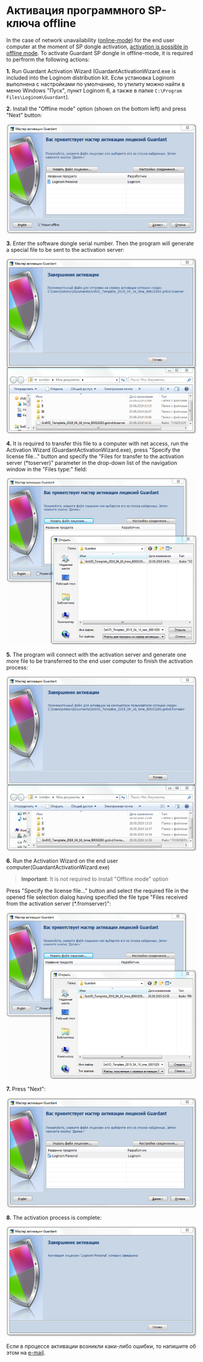 # Активация программного SP-ключа offline

In the case of network unavailability ([online-mode](./sp-key-activate.md)) for the end user computer at the moment of SP dongle activation, [activation is possible in offline mode](https://dev.guardant.ru/pages/viewpage.action?pageId=1278815). To activate Guardant SP dongle in offline-mode, it is required to perfrorm the following actions:

__1.__ Run Guardant Activation Wizard (GuardantActivationWizard.exe is included into the Loginom distribution kit. Если установка Loginom выполнена с настройками по умолчанию, то утилиту можно найти в меню Windows "Пуск", пункт Loginom 6, а также в папке `C:\Program Files\Loginom\Guardant`).

__2.__ Install the "Offline mode" option (shown on the bottom left) and press "Next" button:

![](./off-scr1.png)

__3.__ Enter the software dongle serial number. Then the program will generate a special file to be sent to the activation server:

![](./off-scr2.png)

__4.__ It is required to transfer this file to a computer with net access, run the Activation Wizard (GuardantActivationWizard.exe), press "Specify the license file..." button and specify the "Files for transfer to the activation server (*toserver)" parameter in the drop-down list of the navigation window in the "Files type:" field:

![](./off-scr3.png)

__5.__ The program will connect with the activation server and generate one more file to be transferred to the end user computer to finish the activation process:

![](./off-scr4.png)


__6.__ Run the Activation Wizard on the end user computer(GuardantActivationWizard.exe)

> **Important**: It is not required to install "Offline mode" option

Press "Specify the license file..." button and select the required file in the opened file selection dialog having specified the file type "Files received from the activation server (*.fromserver)":

![](./off-scr5.png)

__7.__ Press "Next":

![](./off-scr6.png)

__8.__ The activation process is complete:

![](./off-scr7.png)

Если в процессе активации возникли каки-либо ошибки, то напишите об этом на [e-mail](mailto:support@loginom.ru).
